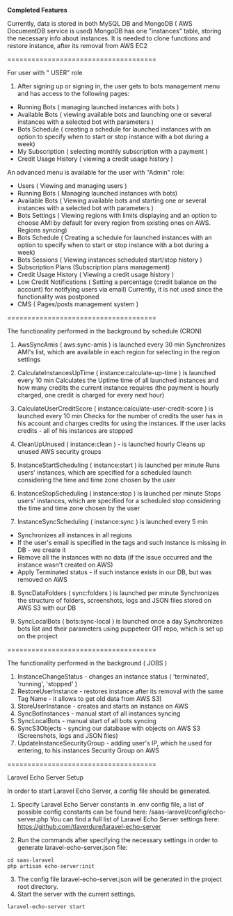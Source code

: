 **Completed Features**

Currently, data is stored in both MySQL DB and MongoDB ( AWS DocumentDB service is used) 
MongoDB has one "instances" table, storing the necessary info about instances. It is needed to clone functions and restore instance, after its removal from AWS EC2 

=====================================

For user with " USER" role 
1) After signing up or signing in, the user gets to bots management menu and has access to the following pages:
- Running Bots ( managing launched instances with bots )
- Available Bots ( viewing available bots and launching one or several instances with a selected bot with parameters )
- Bots Schedule ( creating a schedule for launched instances with an option to specify when to start or stop instance with a bot during a week)
- My Subscription ( selecting monthly subscription with a payment )
- Credit Usage History ( viewing a credit usage history )

An advanced menu is available for the user with "Admin" role: 

- Users ( Viewing and managing users )
- Running Bots ( Managing launched instances with bots)
- Available Bots ( Viewing available bots and starting one or several instances with a selected bot with parameters )
- Bots Settings ( Viewing regions with limits displaying and an option to choose AMI by default for every region from existing ones on AWS. Regions syncing) 
- Bots Schedule ( Creating a schedule for launched instances with an option to specify when to start or stop instance with a bot during a week)
- Bots Sessions ( Viewing instances scheduled start/stop history )
- Subscription Plans (Subscription plans management)
- Credit Usage History ( Viewing a credit usage history )
- Low Credit Notifications ( Setting a percentage (credit balance on the account) for notifying users via email) Currently, it is not used since the functionality was postponed
- CMS ( Pages/posts management system )

=====================================

The functionality performed in the background by schedule (CRON) 
1) AwsSyncAmis ( aws:sync-amis ) is launched every 30 min 
Synchronizes AMI's list, which are available in each region for selecting in the region settings 

2) CalculateInstancesUpTime ( instance:calculate-up-time ) is launched every 10 min 
Calculates the Uptime time of all launched instances and how many credits the current instance requires (the payment is hourly charged, one credit is charged for every next hour) 

3) CalculateUserCreditScore ( instance:calculate-user-credit-score ) is launched every 10 min 
Checks for the number of credits the user has in his account and charges credits for using the instances. If the user lacks credits - all of his instances are stopped 

4) CleanUpUnused ( instance:clean ) - is launched hourly 
Cleans up unused AWS security groups

5) InstanceStartScheduling ( instance:start ) is launched per minute 
Runs users' instances, which are specified for a scheduled launch considering the time and time zone chosen by the user 

6) InstanceStopScheduling ( instance:stop ) is launched per minute 
Stops users' instances, which are specified for a scheduled stop considering the time and time zone chosen by the user 

7) InstanceSyncScheduling ( instance:sync ) is launched every 5 min 

- Synchronizes all instances in all regions 
- If the user's email is specified in the tags and such instance is missing in DB - we create it 
- Remove all the instances with no data (if the issue occurred and the instance wasn't created on AWS) 
- Apply Terminated status - if such instance exists in our DB, but was removed on AWS 

8) SyncDataFolders ( sync:folders ) is launched per minute 
Synchronizes the structure of folders, screenshots, logs and JSON files stored on AWS S3 with our DB 

9) SyncLocalBots ( bots:sync-local ) is launched once a day 
Synchronizes bots list and their parameters using puppeteer GIT repo, which is set up on the project 

=====================================

The functionality performed in the background ( JOBS )

1) InstanceChangeStatus - changes an instance status ( 'terminated', 'running', 'stopped' )
2) RestoreUserInstance - restores instance after its removal with the same Tag Name - it allows
to get old data from AWS S3)
3) StoreUserInstance - creates and starts an instance on AWS 
4) SyncBotInstances - manual start of all instances syncing
5) SyncLocalBots - manual start of all bots syncing
6) SyncS3Objects - syncing our database with objects on AWS S3 (Screenshots, logs and JSON files)
7) UpdateInstanceSecurityGroup - adding user's IP, which he used for entering,
to his instances Security Group on AWS

=====================================

Laravel Echo Server Setup

In order to start Laravel Echo Server, a config file should be generated. 

1) Specify Laravel Echo Server constants in .env config file, a list of possible config constants can be found here: /saas-laravel/config/echo-server.php
You can find a full list of Laravel Echo Server settings here: https://github.com/tlaverdure/laravel-echo-server

2)  Run the commands after specifying the necessary settings in order to generate laravel-echo-server.json file:
```
cd saas-laravel
php artisan echo-server:init
```
3) The config file laravel-echo-server.json will be generated in the project root directory. 
4) Start the server with the current settings.
```
laravel-echo-server start
```
